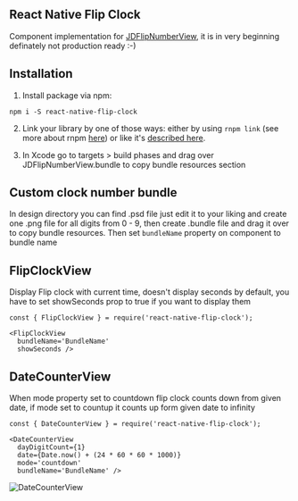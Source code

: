 ## React Native Flip Clock

Component implementation for [JDFlipNumberView](https://github.com/jaydee3/JDFlipNumberView), it is in
very beginning definately not production ready :-)

## Installation
1. Install package via npm:
  ```
  npm i -S react-native-flip-clock
  ```
2. Link your library by one of those ways: either by using `rnpm link` (see more about rnpm [here](https://github.com/rnpm/rnpm)) or like it's [described here](http://facebook.github.io/react-native/docs/linking-libraries-ios.html).

3. In Xcode go to targets > build phases and drag over JDFlipNumberView.bundle to copy bundle resources section

## Custom clock number bundle
In design directory you can find .psd file just edit it to your liking and create one .png file for all
digits from 0 - 9, then create .bundle file and drag it over to copy bundle resources. Then set `bundleName`
property on component to bundle name

## FlipClockView
Display Flip clock with current time, doesn't display seconds by default, you have to set showSeconds prop to true
if you want to display them

```
const { FlipClockView } = require('react-native-flip-clock');

<FlipClockView
  bundleName='BundleName'
  showSeconds />
```

## DateCounterView
When mode property set to countdown flip clock counts down from given date, if mode set to countup it counts up form given date to infinity 

```
const { DateCounterView } = require('react-native-flip-clock');

<DateCounterView
  dayDigitCount={1}
  date={Date.now() + (24 * 60 * 60 * 1000)}
  mode='countdown'
  bundleName='BundleName' />
```
![DateCounterView](https://i.giphy.com/26AHQMC29exDY1R0k.gif)
